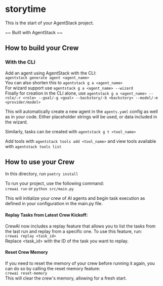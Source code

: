 # storytime
This is the start of your AgentStack project.

~~ Built with AgentStack ~~

## How to build your Crew
### With the CLI
Add an agent using AgentStack with the CLI:  
`agentstack generate agent <agent_name>`  
You can also shorten this to `agentstack g a <agent_name>`  
For wizard support use `agentstack g a <agent_name> --wizard`  
Finally for creation in the CLI alone, use `agentstack g a <agent_name> --role/-r <role> --goal/-g <goal> --backstory/-b <backstory> --model/-m <provider/model>`

This will automatically create a new agent in the `agents.yaml` config as well as in your code. Either placeholder strings will be used, or data included in the wizard.

Similarly, tasks can be created with `agentstack g t <tool_name>`

Add tools with `agentstack tools add <tool_name>` and view tools available with `agentstack tools list`

## How to use your Crew
In this directory, run `poetry install`  

To run your project, use the following command:  
`crewai run` or `python src/main.py`

This will initialize your crew of AI agents and begin task execution as defined in your configuration in the main.py file.

#### Replay Tasks from Latest Crew Kickoff:

CrewAI now includes a replay feature that allows you to list the tasks from the last run and replay from a specific one. To use this feature, run:  
`crewai replay <task_id>`  
Replace <task_id> with the ID of the task you want to replay.

#### Reset Crew Memory
If you need to reset the memory of your crew before running it again, you can do so by calling the reset memory feature:  
`crewai reset-memory`  
This will clear the crew's memory, allowing for a fresh start.

